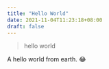 ```yaml
---
title: "Hello World"
date: 2021-11-04T11:23:18+08:00
draft: false
---
```


> hello world 

A hello world from earth. :joy: